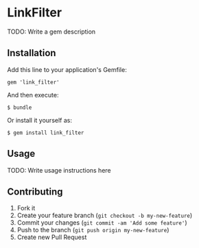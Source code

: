 # LinkFilter

TODO: Write a gem description

## Installation

Add this line to your application's Gemfile:

    gem 'link_filter'

And then execute:

    $ bundle

Or install it yourself as:

    $ gem install link_filter

## Usage

TODO: Write usage instructions here

## Contributing

1. Fork it
2. Create your feature branch (`git checkout -b my-new-feature`)
3. Commit your changes (`git commit -am 'Add some feature'`)
4. Push to the branch (`git push origin my-new-feature`)
5. Create new Pull Request

